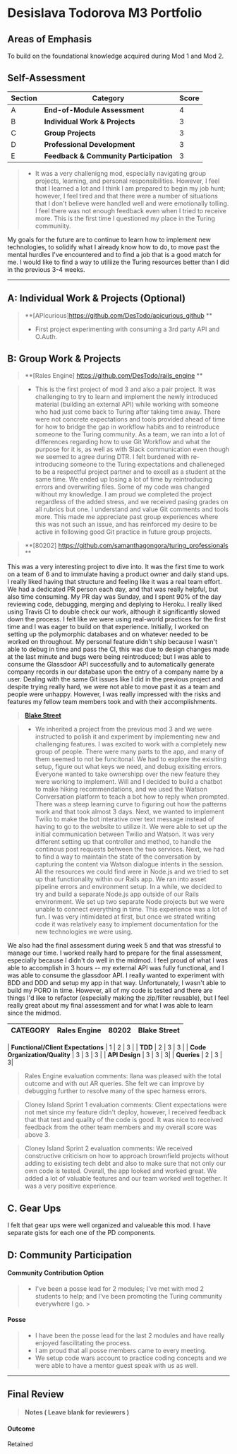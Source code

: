# Desislava Todorova M3 Portfolio

## Areas of Emphasis

To build on the foundational knowledge acquired during Mod 1 and Mod 2.

## Self-Assessment

| Section | Category | Score |
| --- | ----- | --- |
| A | **End-of-Module Assessment** | 4 |
| B | **Individual Work & Projects** | 3 |
| C | **Group Projects** | 3 |
| D | **Professional Development** | 3 |
| E | **Feedback & Community Participation** | 3 |

>* It was a very challenigng mod, especially navigating group projects, learning, and personal responsibilities. However,
I feel that I learned a lot and I think I am prepared to begin my job hunt; however, I feel tired and that there were
a number of situations that I don't believe were handled well and were emotionally tolling. I feel there was not enough feedback
even when I tried to receive more. This is the first time I questioned my place in the Turing communiity.

My goals for the future are to continue to learn how to implement new technologies, to solidify what I already know how to do,
to move past the mental hurdles I've encountered and to find a job that is a good match for me. I would like to find a way to
utiliize the Turing resources better than I did in the previous 3-4 weeks.

-----------------------

## A: Individual Work & Projects (Optional)

> **[APIcurious]https://github.com/DesTodo/apicurious_github **
>* First project experimenting with consuming a 3rd party API and O.Auth.

## B: Group Work & Projects

> **[Rales Engine] https://github.com/DesTodo/rails_engine **

>* This is the first project of mod 3 and also a pair project. It was challenging to try to learn and implement the newly introduced
material (building an external API) while working with someone who had just come back to Turing after taking time away. There were not concrete
expectations and tools provided ahead of time for how to bridge the gap in workflow habits and to reintroduce someone to the Turing community.
As a team, we ran into a lot of differences regarding how to use Git Workflow and what the purpose for it is, as well as with
Slack communication even though we seemed to agree during DTR. I felt burdened with re-introducing someone to the Turing expectations and challeneged to be a respectful
project partner and to excell as a student at the same time. We ended up losing a lot of time by reintroducing errors and overwriting files.
Some of my code was changed without my knowledge. I am proud we completed the project regardless of the added stress, and we received pasing grades
on all rubrics but one. I understand and value Git comments and tools more. This made me appreciate past group experiences where this was not such an issue,
and has reinforced my desire to be active in following good Git practice in future group projects.


> **[80202] https://github.com/samanthagongora/turing_professionals **

This was a very interesting project to dive into. It was the first time to work on a team of 6 and to immulate having a product owner
and daily stand ups. I really liked having that structure and feeling like it was a real team effort. We had a dedicated
PR person each day, and that was really helpful, but also time consuming. My PR day was Sunday, and I spent 90% of the day
reviewing code, debugging, merging and deplying to Heroku. I really liked using Travis CI to double check our work, although it
significantly slowed down the process. I felt like we were using real-world practices for the first time and I was eager to
build on that experience. Initially, I worked on setting up the polymorphic databases and on whatever needed to be worked on throughout.
My personal feature didn't ship because I wasn't able to  debug in time and pass the CI, this was
due to design changes made at the last minute and bugs were being reintroduced; but I was able to consume the Glassdoor API
successfully and to automatically generate company records in our database upon the entry of a company name by a user.
Dealing with the same Git issues like I did in the previous project and despite trying really hard, we were not
able to move past it as a team and people were unhappy.
However, I was really impressed with the risks and features my fellow team members took and with their accomplishments.


> **[Blake Street](https://github.com/jtruong2/trail_up)**

>* We inherited a project from the previous mod 3 and we were instructed to polish it and experiment by implementing new and challenging
features. I was excited to work with a completely new group of people.
There were many parts to the app, and many of them seemed to not be funcitonal. We had to explore the exisiting setup,
figure out what keys we need, and debug exisiting errors.
Everyone wanted to take ownershipp over the new feature they were working to implement. Will and I decided to build a chatbot
to make hiking recommendations, and we used the Watson Conversation platform to teach a bot how to reply when prompted.
There was a steep learning curve to figuring out how the patterns work and that took almost 3 days. Next, we wanted to
implement Twilio to make the bot interative over text message instead of having to go to the website to utilize it.
We were able to set up the initial communication between Twilio and Watson. It was very different setting up that controller and method,
to handle the continous post requests between the two services. Next, we had to find a way to maintain the state of the conversation
by capturing the content via Watson dialogue intents in the session. All the resources we could find were in Node.js and
we tried to set up that functionality within our Rails app. We ran into asset pipeline errors and environment setup. In a while,
we decided to try and build a separate Node.js app outside of our Rails environment. We set up two separate Node projects but
we were unable to connect everything in time.
This experience was a lot of fun. I was very intimidated at first, but once we strated writing code it was relatively easy
to implement documentation for the new technologies we were using.

We also had the final assessment during week 5 and that was stressful to manage our time. I worked really hard to prepare for the final
assessment, especially because I didn't do well in the midmod. I feel proud of what I was able to accomplish in 3 hours -- my
external API was fully functional, and I was able to consume the glassdoor API. I really wanted to experiment with BDD and DDD
and setup my app in that way. Unfortunately, I wasn't able to build my PORO in time. However, all of my code is tested and there are things I'd like to refactor
(especially making the zip/filter reusable), but I feel really great about my final assessment and for what I was able to learn
since the midmod.


| CATEGORY | Rales Engine | 80202 | Blake Street |
| --- | --- | --- | --- |

| **Functional/Client Expectations** | 1 | 2 | 3 |
| **TDD** | 2 | 3 | 3 |
| **Code Organization/Quality** | 3 | 3 | 3 |
| **API Design** | 3 | 3 | 3|
| **Queries** | 2 | 3 | 3|

> Rales Engine evaluation comments:
Ilana was pleased with the total outcome and with out AR queries. She felt we can improve by debugging further to resolve many
of the spec harness errors.

> Cloney Island Sprint 1 evaluation comments:
Client expectations were not met since my feature didn't deploy, however, I received feedback that that test and quality of the code is good.
It was nice to received feedback from the other team members and my overall score was above 3.

> Cloney Island Sprint 2 evaluation comments:
We received constructive criticism on how to approach brownfield projects without adding to exisisting tech debt and also to make
sure that not only our own code is tested.
Overall, the app looked and worked great. We added a lot of valuable features and our team worked well together. It was a very positive
experience.

## C. **Gear Ups**

I felt that gear ups were well organized and valueable this mod. I have separate gists for each one of the PD components.

## D: Community Participation

#### **Community Contribution Option**
>* I've been a posse lead for 2 modules; I've met with mod 2 students to help; and I've been promoting the Turing community
everywhere I go. >

#### **Posse**
  >* I have been the posse lead for the last 2 modules and have really enjoyed fascilitating the process.
  >* I am proud that all posse members came to every meeting.
  >* We setup code wars account to practice coding concepts and we were able to have a mentor guest speak with us as well.


------------------

## Final Review

> #### Notes ( Leave blank for reviewers )

#### Outcome

Retained
